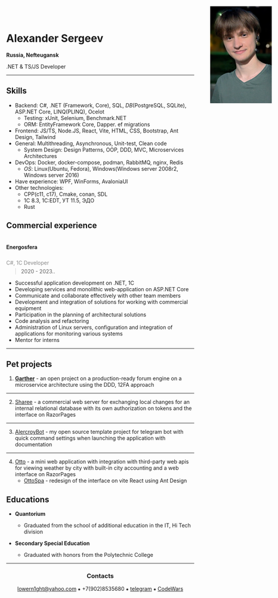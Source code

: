 <img src=".resources/me.png" alt="me" style="position: absolute; height: 260px; top: 20px; right: 20px" align="right"/>

# Alexander Sergeev

**Russia, Nefteugansk**

<span style="font-size: 14px; line-height: 0">
    .NET & TS/JS Developer
</span>

---


## Skills

- Backend: C#, .NET (Framework, Core), SQL, _DB_(PostgreSQL, SQLite), ASP.NET Core, LINQ(PLINQ), Ocelot 
  - Testing: xUnit, Selenium, Benchmark.NET
  - ORM: EntityFramework Core, Dapper. ef migrations
- Frontend: JS/TS, Node.JS, React, Vite, HTML, CSS, Bootstrap, Ant Design, Tailwind
- General:  Multithreading, Asynchronous, Unit-test, Clean code
  - System Design: Design Patterns, OOP, DDD, MVC, Microservices Architectures
- DevOps: Docker, docker-compose, podman, RabbitMQ, nginx, Redis
  - _OS_: Linux(Ubuntu, Fedora), Windows(Windows server 2008r2, Windows server 2016)
- Have experience: WPF, WinForms, AvaloniaUI
- Other technologies:
  - CPP(c11, c17), Cmake, conan, SDL
  - 1C 8.3, 1C:EDT, УТ 11.5, ЭДО
  - Rust

## Commercial experience

<span style="font-size: 14px; line-height: 4">
  <strong>Energosfera</strong>
  <p style="opacity: 0.5; line-height: 0">C#, 1C Developer</p>
</span>

> 2020 - 2023..

- Successful application development on .NET, 1C
- Developing services and monolithic web-application on ASP.NET Core
- Communicate and collaborate effectively with other team members
- Development and integration of solutions for working with commercial equipment
- Participation in the planning of architectural solutions
- Code analysis and refactoring
- Administration of Linux servers, configuration and integration of applications for monitoring various systems
- Mentor for interns

---

## Pet projects

1. [**Garther**](https://github.com/lowern1ght/Sharee) - an open project on a production-ready forum engine on 
    a microservice architecture using the DDD, 12FA approach

---

2. [Sharee](https://github.com/lowern1ght/Sharee) - a commercial web server for exchanging local changes for an internal relational database with its 
   own authorization on tokens and the interface on RazorPages

---

3. [AlercroyBot](https://github.com/lowern1ght/AlercroyBot) - my open source template project for telegram bot with quick 
   command settings when launching the application with documentation

---

4. [Otto](https://github.com/lowern1ght/Otto) - a mini web application with integration with third-party web apis for viewing weather by city with built-in 
   city accounting and a web interface on RazorPages
   - [OttoSpa](https://github.com/lowern1ght/OttoSpa) - redesign of the interface on vite React using Ant Design

## Educations

* **Quantorium**
   - Graduated from the school of additional education in the IT, Hi Tech division


* **Secondary Special Education**
  - Graduated with honors from the Polytechnic College


<div align="center">

---

### Contacts

[lowern1ght@yahoo.com](mailto:lowern1ght@yahoo.com) ⁕ +7(902)8535680 ⁕ [telegram](https://t.me/lowern1ght) ⁕ [CodeWars](https://www.codewars.com/users/lowern1ght)

</div>
